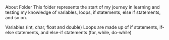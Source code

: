 About Folder
This folder represents the start of my journey in learning and testing my knowledge of variables, loops, if statements, else if statements, and so on.

Variables (int, char, float and double)
Loops are made up of if statements, if-else statements, and else-if statements (for, while, do-while)

